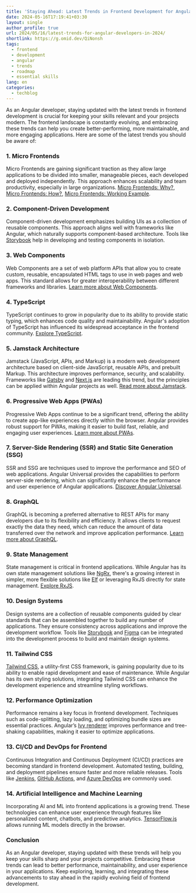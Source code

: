 ```yaml
---
title: 'Staying Ahead: Latest Trends in Frontend Development for Angular Developers in 2024'
date: 2024-05-16T17:19:41+03:30
layout: single
author_profile: true
url: 2024/05/16/latest-trends-for-angular-developers-in-2024/
shortlink: https://g.omid.dev/QiNonsh
tags:
  - frontend
  - development
  - angular
  - trends
  - roadmap
  - essential skills
lang: en
categories: 
  - techblog
---
```

As an Angular developer, staying updated with the latest trends in frontend development is crucial for keeping your skills relevant and your projects modern. The frontend landscape is constantly evolving, and embracing these trends can help you create better-performing, more maintainable, and more engaging applications. Here are some of the latest trends you should be aware of:

### 1. Micro Frontends

Micro Frontends are gaining significant traction as they allow large applications to be divided into smaller, manageable pieces, each developed and deployed independently. This approach enhances scalability and team productivity, especially in large organizations. [Micro Frontends: Why?](https://omid.dev/2024/05/09/micro-frontends-why/), [Micro Frontends: How?](https://omid.dev/2024/05/09/micro-frontends-how/), [Micro Frontends: Working Example](https://omid.dev/2024/05/11/micro-frontends-working-example/).

### 2. Component-Driven Development

Component-driven development emphasizes building UIs as a collection of reusable components. This approach aligns well with frameworks like Angular, which naturally supports component-based architecture. Tools like [Storybook](https://storybook.js.org/) help in developing and testing components in isolation.

### 3. Web Components

Web Components are a set of web platform APIs that allow you to create custom, reusable, encapsulated HTML tags to use in web pages and web apps. This standard allows for greater interoperability between different frameworks and libraries. [Learn more about Web Components](https://developer.mozilla.org/en-US/docs/Web/Web_Components).

### 4. TypeScript

TypeScript continues to grow in popularity due to its ability to provide static typing, which enhances code quality and maintainability. Angular's adoption of TypeScript has influenced its widespread acceptance in the frontend community. [Explore TypeScript](https://www.typescriptlang.org/).

### 5. Jamstack Architecture

Jamstack (JavaScript, APIs, and Markup) is a modern web development architecture based on client-side JavaScript, reusable APIs, and prebuilt Markup. This architecture improves performance, security, and scalability. Frameworks like [Gatsby](https://www.gatsbyjs.com/) and [Next.js](https://nextjs.org/) are leading this trend, but the principles can be applied within Angular projects as well. [Read more about Jamstack](https://jamstack.org/).

### 6. Progressive Web Apps (PWAs)

Progressive Web Apps continue to be a significant trend, offering the ability to create app-like experiences directly within the browser. Angular provides robust support for PWAs, making it easier to build fast, reliable, and engaging user experiences. [Learn more about PWAs](https://web.dev/progressive-web-apps/).

### 7. Server-Side Rendering (SSR) and Static Site Generation (SSG)

SSR and SSG are techniques used to improve the performance and SEO of web applications. Angular Universal provides the capabilities to perform server-side rendering, which can significantly enhance the performance and user experience of Angular applications. [Discover Angular Universal](https://angular.io/guide/universal).

### 8. GraphQL

GraphQL is becoming a preferred alternative to REST APIs for many developers due to its flexibility and efficiency. It allows clients to request exactly the data they need, which can reduce the amount of data transferred over the network and improve application performance. [Learn more about GraphQL](https://graphql.org/).

### 9. State Management

State management is critical in frontend applications. While Angular has its own state management solutions like [NgRx](https://ngrx.io/), there's a growing interest in simpler, more flexible solutions like [Elf](https://ngneat.github.io/elf/) or leveraging RxJS directly for state management. [Explore RxJS](https://rxjs.dev/).

### 10. Design Systems

Design systems are a collection of reusable components guided by clear standards that can be assembled together to build any number of applications. They ensure consistency across applications and improve the development workflow. Tools like [Storybook](https://storybook.js.org/) and [Figma](https://www.figma.com/) can be integrated into the development process to build and maintain design systems.

### 11. Tailwind CSS

[Tailwind CSS](https://tailwindcss.com/), a utility-first CSS framework, is gaining popularity due to its ability to enable rapid development and ease of maintenance. While Angular has its own styling solutions, integrating Tailwind CSS can enhance the development experience and streamline styling workflows.

### 12. Performance Optimization

Performance remains a key focus in frontend development. Techniques such as code-splitting, lazy loading, and optimizing bundle sizes are essential practices. Angular’s [Ivy renderer](https://angular.io/guide/ivy) improves performance and tree-shaking capabilities, making it easier to optimize applications.

### 13. CI/CD and DevOps for Frontend

Continuous Integration and Continuous Deployment (CI/CD) practices are becoming standard in frontend development. Automated testing, building, and deployment pipelines ensure faster and more reliable releases. Tools like [Jenkins](https://www.jenkins.io/), [GitHub Actions](https://github.com/features/actions), and [Azure DevOps](https://azure.microsoft.com/en-us/services/devops/) are commonly used.

### 14. Artificial Intelligence and Machine Learning

Incorporating AI and ML into frontend applications is a growing trend. These technologies can enhance user experience through features like personalized content, chatbots, and predictive analytics. [TensorFlow.js](https://www.tensorflow.org/js) allows running ML models directly in the browser.

### Conclusion

As an Angular developer, staying updated with these trends will help you keep your skills sharp and your projects competitive. Embracing these trends can lead to better performance, maintainability, and user experience in your applications. Keep exploring, learning, and integrating these advancements to stay ahead in the rapidly evolving field of frontend development.
